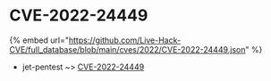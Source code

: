 # CVE-2022-24449
{% embed url="https://github.com/Live-Hack-CVE/full_database/blob/main/cves/2022/CVE-2022-24449.json" %}

* jet-pentest ~> [CVE-2022-24449](https://www.alice-snow.ru/2022/database/cve-2022-24449/cve-2022-24449-jet-pentest)